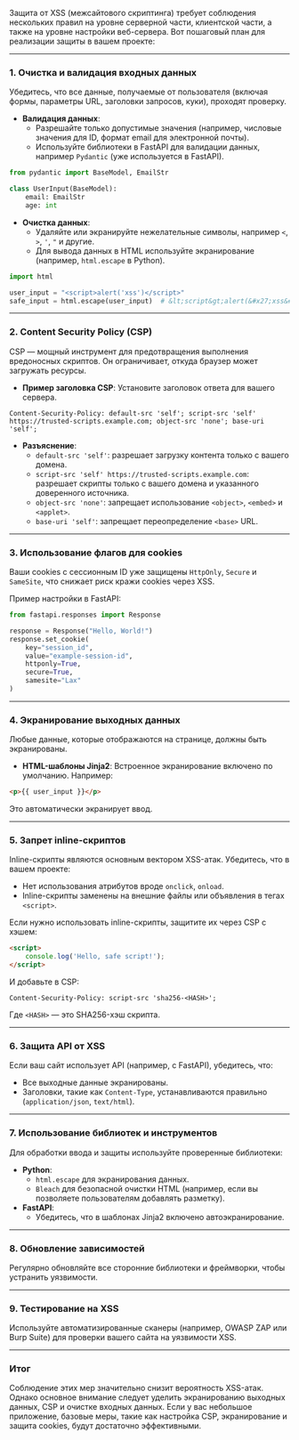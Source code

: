 Защита от XSS (межсайтового скриптинга) требует соблюдения нескольких правил на уровне серверной части, клиентской части, а также на уровне настройки веб-сервера. Вот пошаговый план для реализации защиты в вашем проекте:

---

### **1. Очистка и валидация входных данных**
Убедитесь, что все данные, получаемые от пользователя (включая формы, параметры URL, заголовки запросов, куки), проходят проверку.

- **Валидация данных**:
  - Разрешайте только допустимые значения (например, числовые значения для ID, формат email для электронной почты).
  - Используйте библиотеки в FastAPI для валидации данных, например `Pydantic` (уже используется в FastAPI).

```python
from pydantic import BaseModel, EmailStr

class UserInput(BaseModel):
    email: EmailStr
    age: int
```

- **Очистка данных**:
  - Удаляйте или экранируйте нежелательные символы, например `<`, `>`, `'`, `"` и другие.
  - Для вывода данных в HTML используйте экранирование (например, `html.escape` в Python).

```python
import html

user_input = "<script>alert('xss')</script>"
safe_input = html.escape(user_input)  # &lt;script&gt;alert(&#x27;xss&#x27;)&lt;/script&gt;
```

---

### **2. Content Security Policy (CSP)**
CSP — мощный инструмент для предотвращения выполнения вредоносных скриптов. Он ограничивает, откуда браузер может загружать ресурсы.

- **Пример заголовка CSP**:
  Установите заголовок ответа для вашего сервера.

```
Content-Security-Policy: default-src 'self'; script-src 'self' https://trusted-scripts.example.com; object-src 'none'; base-uri 'self';
```

- **Разъяснение**:
  - `default-src 'self'`: разрешает загрузку контента только с вашего домена.
  - `script-src 'self' https://trusted-scripts.example.com`: разрешает скрипты только с вашего домена и указанного доверенного источника.
  - `object-src 'none'`: запрещает использование `<object>`, `<embed>` и `<applet>`.
  - `base-uri 'self'`: запрещает переопределение `<base>` URL.

---

### **3. Использование флагов для cookies**
Ваши cookies с сессионным ID уже защищены `HttpOnly`, `Secure` и `SameSite`, что снижает риск кражи cookies через XSS. 

Пример настройки в FastAPI:

```python
from fastapi.responses import Response

response = Response("Hello, World!")
response.set_cookie(
    key="session_id",
    value="example-session-id",
    httponly=True,
    secure=True,
    samesite="Lax"
)
```

---

### **4. Экранирование выходных данных**
Любые данные, которые отображаются на странице, должны быть экранированы.

- **HTML-шаблоны Jinja2**:
  Встроенное экранирование включено по умолчанию. Например:

```html
<p>{{ user_input }}</p>
```

Это автоматически экранирует ввод.

---

### **5. Запрет inline-скриптов**
Inline-скрипты являются основным вектором XSS-атак. Убедитесь, что в вашем проекте:

- Нет использования атрибутов вроде `onclick`, `onload`.
- Inline-скрипты заменены на внешние файлы или объявления в тегах `<script>`.

Если нужно использовать inline-скрипты, защитите их через CSP с хэшем:

```html
<script>
    console.log('Hello, safe script!');
</script>
```

И добавьте в CSP:

```
Content-Security-Policy: script-src 'sha256-<HASH>';
```

Где `<HASH>` — это SHA256-хэш скрипта.

---

### **6. Защита API от XSS**
Если ваш сайт использует API (например, с FastAPI), убедитесь, что:

- Все выходные данные экранированы.
- Заголовки, такие как `Content-Type`, устанавливаются правильно (`application/json`, `text/html`).

---

### **7. Использование библиотек и инструментов**
Для обработки ввода и защиты используйте проверенные библиотеки:
- **Python**:
  - `html.escape` для экранирования данных.
  - `Bleach` для безопасной очистки HTML (например, если вы позволяете пользователям добавлять разметку).
- **FastAPI**:
  - Убедитесь, что в шаблонах Jinja2 включено автоэкранирование.

---

### **8. Обновление зависимостей**
Регулярно обновляйте все сторонние библиотеки и фреймворки, чтобы устранить уязвимости.

---

### **9. Тестирование на XSS**
Используйте автоматизированные сканеры (например, OWASP ZAP или Burp Suite) для проверки вашего сайта на уязвимости XSS.

---

### **Итог**
Соблюдение этих мер значительно снизит вероятность XSS-атак. Однако основное внимание следует уделить экранированию выходных данных, CSP и очистке входных данных. Если у вас небольшое приложение, базовые меры, такие как настройка CSP, экранирование и защита cookies, будут достаточно эффективными.
